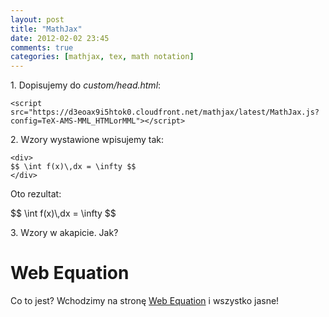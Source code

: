 ```yaml
---
layout: post
title: "MathJax"
date: 2012-02-02 23:45
comments: true
categories: [mathjax, tex, math notation]
---
```


1\. Dopisujemy do *custom/head.html*:

    <script src="https://d3eoax9i5htok0.cloudfront.net/mathjax/latest/MathJax.js?config=TeX-AMS-MML_HTMLorMML"></script>

2\. Wzory wystawione wpisujemy tak:

    <div>
    $$ \int f(x)\,dx = \infty $$
    </div>

Oto rezultat:

<div>
$$ \int f(x)\,dx = \infty $$
</div>

3\. Wzory w akapicie. Jak?


# Web Equation

Co to jest? Wchodzimy na stronę
[Web Equation](http://webdemo.visionobjects.com/equation.html?locale=default)
i wszystko jasne!


